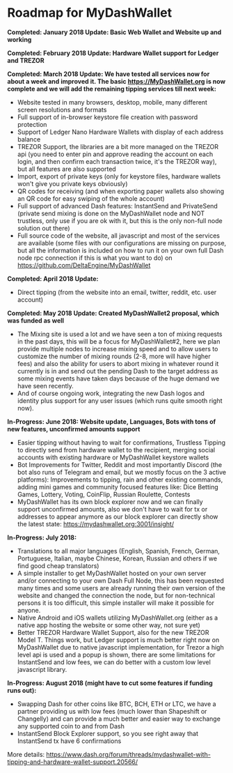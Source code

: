 Roadmap for MyDashWallet
========================

**Completed: January 2018 Update: Basic Web Wallet and Website up and working**

**Completed: February 2018 Update: Hardware Wallet support for Ledger and TREZOR**

**Completed: March 2018 Update: We have tested all services now for about a week and improved it. The basic https://MyDashWallet.org is now complete and we will add the remaining tipping services till next week:**
- Website tested in many browsers, desktop, mobile, many different screen resolutions and formats
- Full support of in-browser keystore file creation with password protection
- Support of Ledger Nano Hardware Wallets with display of each address balance
- TREZOR Support, the libraries are a bit more managed on the TREZOR api (you need to enter pin and approve reading the account on each login, and then confirm each transaction twice, it's the TREZOR way), but all features are also supported
- Import, export of private keys (only for keystore files, hardware wallets won't give you private keys obviously)
- QR codes for receiving (and when exporting paper wallets also showing an QR code for easy swiping of the whole account)
- Full support of advanced Dash features: InstantSend and PrivateSend (private send mixing is done on the MyDashWallet node and NOT trustless, only use if you are ok with it, but this is the only non-full node solution out there)
- Full source code of the website, all javascript and most of the services are available (some files with our configurations are missing on purpose, but all the information is included on how to run it on your own full Dash node rpc connection if this is what you want to do) on https://github.com/DeltaEngine/MyDashWallet

**Completed: April 2018 Update:**
- Direct tipping (from the website into an email, twitter, reddit, etc. user account)

**Completed: May 2018 Update: Created MyDashWallet2 proposal, which was funded as well**
- The Mixing site is used a lot and we have seen a ton of mixing requests in the past days, this will be a focus for MyDashWallet#2, here we plan provide multiple nodes to increase mixing speed and to allow users to customize the number of mixing rounds (2-8, more will have higher fees) and also the ability for users to abort mixing in whatever round it currently is in and send out the pending Dash to the target address as some mixing events have taken days because of the huge demand we have seen recently.
- And of course ongoing work, integrating the new Dash logos and identity plus support for any user issues (which runs quite smooth right now).

**In-Progress: June 2018: Website update, Languages, Bots with tons of new features, unconfirmed amounts support**
- Easier tipping without having to wait for confirmations, Trustless Tipping to directly send from hardware wallet to the recipient, merging social accounts with existing hardware or MyDashWallet keystore wallets
- Bot Improvements for Twitter, Reddit and most importantly Discord (the bot also runs of Telegram and email, but we mostly focus on the 3 active platforms): Improvements to tipping, rain and other existing commands, adding mini games and community focused features like: Dice Betting Games, Lottery, Voting, CoinFlip, Russian Roulette, Contests
- MyDashWallet has its own block explorer now and we can finally support unconfirmed amounts, also we don't have to wait for tx or addresses to appear anymore as our block explorer can directly show the latest state: https://mydashwallet.org:3001/insight/

**In-Progress: July 2018:**
- Translations to all major languages (English, Spanish, French, German, Portuguese, Italian, maybe Chinese, Korean, Russian and others if we find good cheap translators)
- A simple installer to get MyDashWallet hosted on your own server and/or connecting to your own Dash Full Node, this has been requested many times and some users are already running their own version of the website and changed the connection the node, but for non-technical persons it is too difficult, this simple installer will make it possible for anyone.
- Native Android and iOS wallets utilizing MyDashWallet.org (either as a native app hosting the website or some other way, not sure yet)
- Better TREZOR Hardware Wallet Support, also for the new TREZOR Model T. Things work, but Ledger support is much better right now on MyDashWallet due to native javascript implementation, for Trezor a high level api is used and a popup is shown, there are some limitations for InstantSend and low fees, we can do better with a custom low level javascript library.

**In-Progress: August 2018 (might have to cut some features if funding runs out):**
- Swapping Dash for other coins like BTC, BCH, ETH or LTC, we have a partner providing us with low fees (much lower than Shapeshift or Changelly) and can provide a much better and easier way to exchange any supported coin to and from Dash
- InstantSend Block Explorer support, so you see right away that InstantSend tx have 6 confirmations

More details: https://www.dash.org/forum/threads/mydashwallet-with-tipping-and-hardware-wallet-support.20566/
